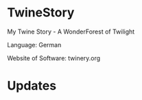 # TwineStory
My Twine Story - A WonderForest of Twilight

Language: German 

Website of Software: twinery.org 

# Updates


